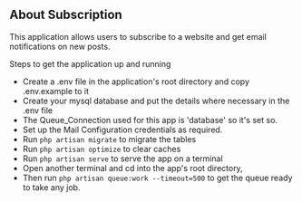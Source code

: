 ## About Subscription

This application allows users to subscribe to a website and get email notifications on new posts.

Steps to get the application up and running

-   Create a .env file in the application's root directory and copy .env.example to it
-   Create your mysql database and put the details where necessary in the .env file
-   The Queue_Connection used for this app is 'database' so it's set so.
-   Set up the Mail Configuration credentials as required.
-   Run `php artisan migrate` to migrate the tables
-   Run `php artisan optimize` to clear caches
-   Run `php artisan serve` to serve the app on a terminal
-   Open another terminal and cd into the app's root directory,
-   Then run `php artisan queue:work --timeout=500` to get the queue ready to take any job.

